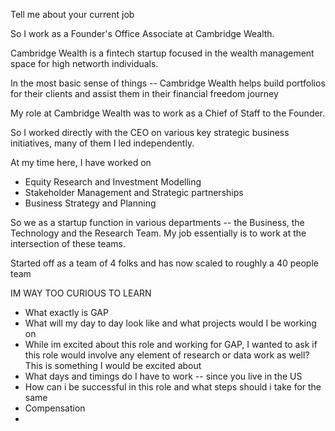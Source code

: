 Tell me about your current job

So I work as a Founder's Office Associate at Cambridge Wealth. 

Cambridge Wealth is a fintech startup focused in the wealth management space for high networth individuals. 

In the most basic sense of things --  Cambridge Wealth helps build portfolios for their clients and assist them in their financial freedom journey

My role at Cambridge Wealth was to work as a Chief of Staff to the Founder. 

So I worked directly with the CEO on various key strategic business initiatives, many of them I led independently. 

At my time here, I have worked on 
- Equity Research and Investment Modelling
- Stakeholder Management and Strategic partnerships
- Business Strategy and Planning

So we as a startup function in various departments -- the Business, the Technology and the Research Team. My job essentially is to work at the intersection of these teams. 

Started off as a team of 4 folks and has now scaled to roughly a 40 people team


IM WAY TOO CURIOUS TO LEARN

- What exactly is GAP 
- What will my day to day look like and what projects would I be working on
- While im excited about this role and working for GAP, I wanted to ask if this role would involve any element of research or data work as well? This is something I would be excited about
- What days and timings do I have to work --  since you live in the US
- How can i be successful in this role and what steps should i take for the same
- Compensation
- 